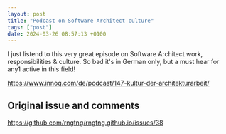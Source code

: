```yaml
---
layout: post
title: "Podcast on Software Architect culture"
tags: ["post"]
date: 2024-03-26 08:57:13 +0100
---
```


I just listend to this very great episode on Software Architect work, responsibilities & culture. So bad it's in German only, but a must hear for any1 active in this field! 

https://www.innoq.com/de/podcast/147-kultur-der-architekturarbeit/

## Original issue and comments

https://github.com/rngtng/rngtng.github.io/issues/38
